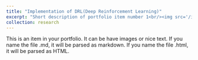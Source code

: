 ```yaml
---
title: "Implementation of DRL(Deep Reinforcement Learning)"
excerpt: "Short description of portfolio item number 1<br/><img src='/images/500x300.png'>"
collection: research
---
```

This is an item in your portfolio. It can be have images or nice text. If you name the file .md, it will be parsed as markdown. If you name the file .html, it will be parsed as HTML.
